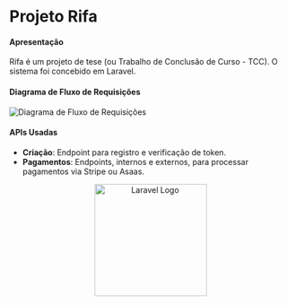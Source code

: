 
# Projeto Rifa

#### Apresentação

Rifa é um projeto de tese (ou Trabalho de Conclusão de Curso - TCC). O sistema foi concebido em Laravel.
#### Diagrama de Fluxo de Requisições

![Diagrama de Fluxo de Requisições](https://github.com/izanoth/Rifa-Project/flowchart_rifa.webp)

#### APIs Usadas
- **Criação**: Endpoint para registro e verificação de token.
- **Pagamentos**: Endpoints, internos e externos, para processar pagamentos via Stripe ou Asaas.


<p align="center"><a href="https://laravel.com" target="_blank"><img src="https://raw.githubusercontent.com/laravel/art/master/logo-lockup/5%20SVG/2%20CMYK/1%20Full%20Color/laravel-logolockup-cmyk-red.svg" width="200" alt="Laravel Logo"></a></p>